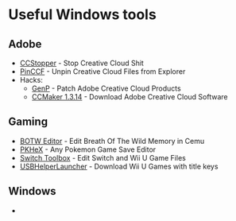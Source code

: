 # Useful Windows tools

## Adobe
 - [CCStopper](https://github.com/E-Soda/CCStopper/releases/latest) - Stop Creative Cloud Shit
 - [PinCCF](https://helpx.adobe.com/content/dam/help/en/creative-cloud/kb/remove-cc-files-folder/jcr_content/main-pars/download_section_1160112894/download-1/PinCCF.zip) - Unpin Creative Cloud Files from Explorer
 - Hacks:
   - [GenP](https://www.reddit.com/r/GenP/) - Patch Adobe Creative Cloud Products
   - [CCMaker 1.3.14]() - Download Adobe Creative Cloud Software

## Gaming
 - [BOTW Editor]() - Edit Breath Of The Wild Memory in Cemu
 - [PKHeX](https://github.com/kwsch/PKHeX/releases/latest) - Any Pokemon Game Save Editor
 - [Switch Toolbox](https://github.com/KillzXGaming/Switch-Toolbox/releases/latest) - Edit Switch and Wii U Game Files
 - [USBHelperLauncher](https://github.com/FailedShack/USBHelperLauncher/releases/latest) - Download Wii U Games with title keys

## Windows
 - 